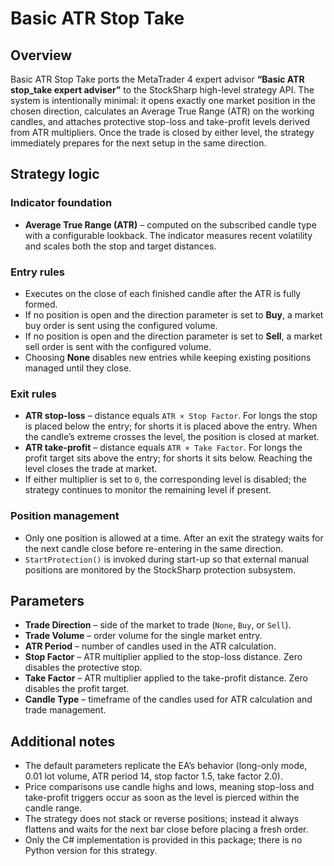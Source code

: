 # Basic ATR Stop Take

## Overview
Basic ATR Stop Take ports the MetaTrader 4 expert advisor **“Basic ATR stop_take expert adviser”** to the StockSharp high-level strategy API. The system is intentionally minimal: it opens exactly one market position in the chosen direction, calculates an Average True Range (ATR) on the working candles, and attaches protective stop-loss and take-profit levels derived from ATR multipliers. Once the trade is closed by either level, the strategy immediately prepares for the next setup in the same direction.

## Strategy logic
### Indicator foundation
* **Average True Range (ATR)** – computed on the subscribed candle type with a configurable lookback. The indicator measures recent volatility and scales both the stop and target distances.

### Entry rules
* Executes on the close of each finished candle after the ATR is fully formed.
* If no position is open and the direction parameter is set to **Buy**, a market buy order is sent using the configured volume.
* If no position is open and the direction parameter is set to **Sell**, a market sell order is sent with the configured volume.
* Choosing **None** disables new entries while keeping existing positions managed until they close.

### Exit rules
* **ATR stop-loss** – distance equals `ATR × Stop Factor`. For longs the stop is placed below the entry; for shorts it is placed above the entry. When the candle’s extreme crosses the level, the position is closed at market.
* **ATR take-profit** – distance equals `ATR × Take Factor`. For longs the profit target sits above the entry; for shorts it sits below. Reaching the level closes the trade at market.
* If either multiplier is set to `0`, the corresponding level is disabled; the strategy continues to monitor the remaining level if present.

### Position management
* Only one position is allowed at a time. After an exit the strategy waits for the next candle close before re-entering in the same direction.
* `StartProtection()` is invoked during start-up so that external manual positions are monitored by the StockSharp protection subsystem.

## Parameters
* **Trade Direction** – side of the market to trade (`None`, `Buy`, or `Sell`).
* **Trade Volume** – order volume for the single market entry.
* **ATR Period** – number of candles used in the ATR calculation.
* **Stop Factor** – ATR multiplier applied to the stop-loss distance. Zero disables the protective stop.
* **Take Factor** – ATR multiplier applied to the take-profit distance. Zero disables the profit target.
* **Candle Type** – timeframe of the candles used for ATR calculation and trade management.

## Additional notes
* The default parameters replicate the EA’s behavior (long-only mode, 0.01 lot volume, ATR period 14, stop factor 1.5, take factor 2.0).
* Price comparisons use candle highs and lows, meaning stop-loss and take-profit triggers occur as soon as the level is pierced within the candle range.
* The strategy does not stack or reverse positions; instead it always flattens and waits for the next bar close before placing a fresh order.
* Only the C# implementation is provided in this package; there is no Python version for this strategy.
